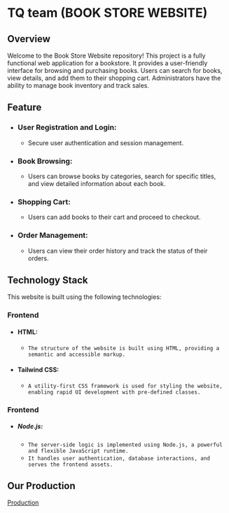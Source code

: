 # TQ team (BOOK STORE WEBSITE)

## Overview 

Welcome to the Book Store Website repository! This project is a fully functional web application for a bookstore. It provides a user-friendly interface for browsing and purchasing books. Users can search for books, view details, and add them to their shopping cart. Administrators have the ability to manage book inventory and track sales.
## Feature

- ### User Registration and Login:
  - Secure user authentication and session management.
- ### Book Browsing:
  - Users can browse books by categories, search for specific titles, and view detailed information about each book.
- ### Shopping Cart:
  - Users can add books to their cart and proceed to checkout.
- ### Order Management:
  - Users can view their order history and track the status of their orders.

## Technology Stack
This website is built using the following technologies:
### Frontend
-  #### HTML:
   - `The structure of the website is built using HTML, providing a semantic and accessible markup.`
-  #### Tailwind CSS:
   -  `A utility-first CSS framework is used for styling the website, enabling rapid UI development with pre-defined classes.`
### Frontend
-  ##### Node.js:
   - `The server-side logic is implemented using Node.js, a powerful and flexible JavaScript runtime.`
   - `It handles user authentication, database interactions, and serves the frontend assets.`

## Our Production
 [Production](https://github.com/Skthinh/FinalWebDesign/edit/main/README.md)
